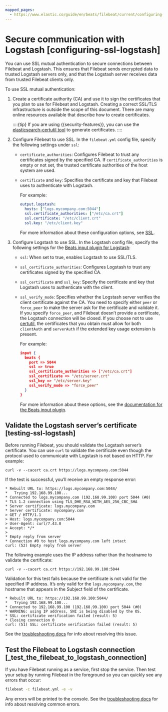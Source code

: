```yaml
---
mapped_pages:
  - https://www.elastic.co/guide/en/beats/filebeat/current/configuring-ssl-logstash.html
---
```


# Secure communication with Logstash [configuring-ssl-logstash]

You can use SSL mutual authentication to secure connections between Filebeat and Logstash. This ensures that Filebeat sends encrypted data to trusted Logstash servers only, and that the Logstash server receives data from trusted Filebeat clients only.

To use SSL mutual authentication:

1. Create a certificate authority (CA) and use it to sign the certificates that you plan to use for Filebeat and Logstash. Creating a correct SSL/TLS infrastructure is outside the scope of this document. There are many online resources available that describe how to create certificates.

    ::::{tip}
    If you are using {{security-features}}, you can use the [elasticsearch-certutil tool](elasticsearch://docs/reference/elasticsearch/command-line-tools/certutil.md) to generate certificates.
    ::::

2. Configure Filebeat to use SSL. In the `filebeat.yml` config file, specify the following settings under `ssl`:

    * `certificate_authorities`: Configures Filebeat to trust any certificates signed by the specified CA. If `certificate_authorities` is empty or not set, the trusted certificate authorities of the host system are used.
    * `certificate` and `key`: Specifies the certificate and key that Filebeat uses to authenticate with Logstash.

        For example:

        ```yaml
        output.logstash:
          hosts: ["logs.mycompany.com:5044"]
          ssl.certificate_authorities: ["/etc/ca.crt"]
          ssl.certificate: "/etc/client.crt"
          ssl.key: "/etc/client.key"
        ```

        For more information about these configuration options, see [SSL](/reference/filebeat/configuration-ssl.md).

3. Configure Logstash to use SSL. In the Logstash config file, specify the following settings for the [Beats input plugin for Logstash](logstash://docs/reference/plugins-inputs-beats.md):

    * `ssl`: When set to true, enables Logstash to use SSL/TLS.
    * `ssl_certificate_authorities`: Configures Logstash to trust any certificates signed by the specified CA.
    * `ssl_certificate` and `ssl_key`: Specify the certificate and key that Logstash uses to authenticate with the client.
    * `ssl_verify_mode`: Specifies whether the Logstash server verifies the client certificate against the CA. You need to specify either `peer` or `force_peer` to make the server ask for the certificate and validate it. If you specify `force_peer`, and Filebeat doesn’t provide a certificate, the Logstash connection will be closed. If you choose not to use [certutil](elasticsearch://docs/reference/elasticsearch/command-line-tools/certutil.md), the certificates that you obtain must allow for both `clientAuth` and `serverAuth` if the extended key usage extension is present.

        For example:

        ```json
        input {
          beats {
            port => 5044
            ssl => true
            ssl_certificate_authorities => ["/etc/ca.crt"]
            ssl_certificate => "/etc/server.crt"
            ssl_key => "/etc/server.key"
            ssl_verify_mode => "force_peer"
          }
        }
        ```

        For more information about these options, see the [documentation for the Beats input plugin](logstash://docs/reference/plugins-inputs-beats.md).



## Validate the Logstash server’s certificate [testing-ssl-logstash]

Before running Filebeat, you should validate the Logstash server’s certificate. You can use `curl` to validate the certificate even though the protocol used to communicate with Logstash is not based on HTTP. For example:

```shell
curl -v --cacert ca.crt https://logs.mycompany.com:5044
```

If the test is successful, you’ll receive an empty response error:

```shell
* Rebuilt URL to: https://logs.mycompany.com:5044/
*   Trying 192.168.99.100...
* Connected to logs.mycompany.com (192.168.99.100) port 5044 (#0)
* TLS 1.2 connection using TLS_DHE_RSA_WITH_AES_256_CBC_SHA
* Server certificate: logs.mycompany.com
* Server certificate: mycompany.com
> GET / HTTP/1.1
> Host: logs.mycompany.com:5044
> User-Agent: curl/7.43.0
> Accept: */*
>
* Empty reply from server
* Connection #0 to host logs.mycompany.com left intact
curl: (52) Empty reply from server
```

The following example uses the IP address rather than the hostname to validate the certificate:

```shell
curl -v --cacert ca.crt https://192.168.99.100:5044
```

Validation for this test fails because the certificate is not valid for the specified IP address. It’s only valid for the `logs.mycompany.com`, the hostname that appears in the Subject field of the certificate.

```shell
* Rebuilt URL to: https://192.168.99.100:5044/
*   Trying 192.168.99.100...
* Connected to 192.168.99.100 (192.168.99.100) port 5044 (#0)
* WARNING: using IP address, SNI is being disabled by the OS.
* SSL: certificate verification failed (result: 5)
* Closing connection 0
curl: (51) SSL: certificate verification failed (result: 5)
```

See the [troubleshooting docs](/reference/filebeat/ssl-client-fails.md) for info about resolving this issue.


## Test the Filebeat to Logstash connection [_test_the_filebeat_to_logstash_connection]

If you have Filebeat running as a service, first stop the service. Then test your setup by running Filebeat in the foreground so you can quickly see any errors that occur:

```sh
filebeat -c filebeat.yml -e -v
```

Any errors will be printed to the console. See the [troubleshooting docs](/reference/filebeat/ssl-client-fails.md) for info about resolving common errors.

